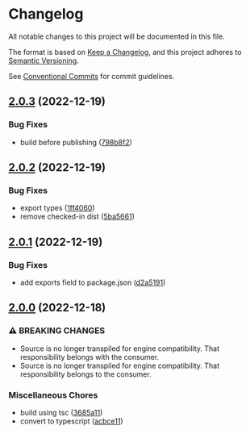 # Changelog

All notable changes to this project will be documented in this file.

The format is based on [Keep a Changelog](https://keepachangelog.com/en/1.0.0/), and this project
adheres to [Semantic Versioning](https://semver.org/spec/v2.0.0.html).

See [Conventional Commits](https://conventionalcommits.org) for commit guidelines.

## [2.0.3](https://github.com/jneander/activity-routing/compare/v2.0.2...v2.0.3) (2022-12-19)

### Bug Fixes

- build before publishing
  ([798b8f2](https://github.com/jneander/activity-routing/commit/798b8f2453ed5846af970a61cc596cf76459ae34))

## [2.0.2](https://github.com/jneander/activity-routing/compare/v2.0.1...v2.0.2) (2022-12-19)

### Bug Fixes

- export types
  ([1ff4060](https://github.com/jneander/activity-routing/commit/1ff4060165c7d953878ea638dbac32486e946ef8))
- remove checked-in dist
  ([5ba5661](https://github.com/jneander/activity-routing/commit/5ba5661b2d73d30c5df2fd99ab0922e5ea8d16ac))

## [2.0.1](https://github.com/jneander/activity-routing/compare/v2.0.0...v2.0.1) (2022-12-19)

### Bug Fixes

- add exports field to package.json
  ([d2a5191](https://github.com/jneander/activity-routing/commit/d2a519105800c0e5634474bba957e576e44eabd3))

## [2.0.0](https://github.com/jneander/activity-routing/compare/v1.0.1...v2.0.0) (2022-12-18)

### ⚠ BREAKING CHANGES

- Source is no longer transpiled for engine compatibility. That responsibility belongs with the
  consumer.
- Source is no longer transpiled for engine compatibility. That responsibility belongs to the
  consumer.

### Miscellaneous Chores

- build using tsc
  ([3685a11](https://github.com/jneander/activity-routing/commit/3685a11ed58ac3b19ed972a2ac81b470419373ef))
- convert to typescript
  ([acbce11](https://github.com/jneander/activity-routing/commit/acbce112d7c4339f2ac34b45a2b68f3f512e170f))
